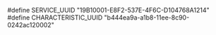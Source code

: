 #define SERVICE_UUID        "19B10001-E8F2-537E-4F6C-D104768A1214"
#define CHARACTERISTIC_UUID "b444ea9a-a1b8-11ee-8c90-0242ac120002"